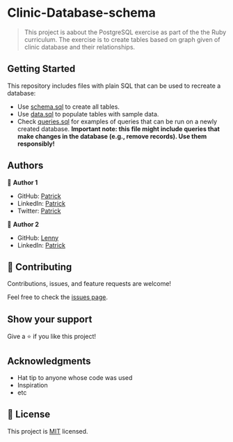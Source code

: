 # Clinic-Database-schema

> This project is aabout the PostgreSQL exercise as part of the the Ruby curriculum. The exercise is to create tables based on graph given of clinic database and their relationships.

## Getting Started

This repository includes files with plain SQL that can be used to recreate a database:

- Use [schema.sql](./schema.sql) to create all tables.
- Use [data.sql](./data.sql) to populate tables with sample data.
- Check [queries.sql](./queries.sql) for examples of queries that can be run on a newly created database. **Important note: this file might include queries that make changes in the database (e.g., remove records). Use them responsibly!**

## Authors

👤 **Author 1**

- GitHub: [Patrick](https://github.com/Pazzo97)
- LinkedIn: [Patrick](https://www.linkedin.com/in/patrick-mukunzi/)
- Twitter: [Patrick](https://twitter.com/mukunzipat)

👤 **Author 2**

- GitHub: [Lenny](https://github.com/leonard33)
- LinkedIn: [Patrick](https://www.linkedin.com/in/leonardkombo/)

## 🤝 Contributing

Contributions, issues, and feature requests are welcome!

Feel free to check the [issues page](../../issues/).

## Show your support

Give a ⭐️ if you like this project!

## Acknowledgments

- Hat tip to anyone whose code was used
- Inspiration
- etc

## 📝 License

This project is [MIT](./MIT.md) licensed.
